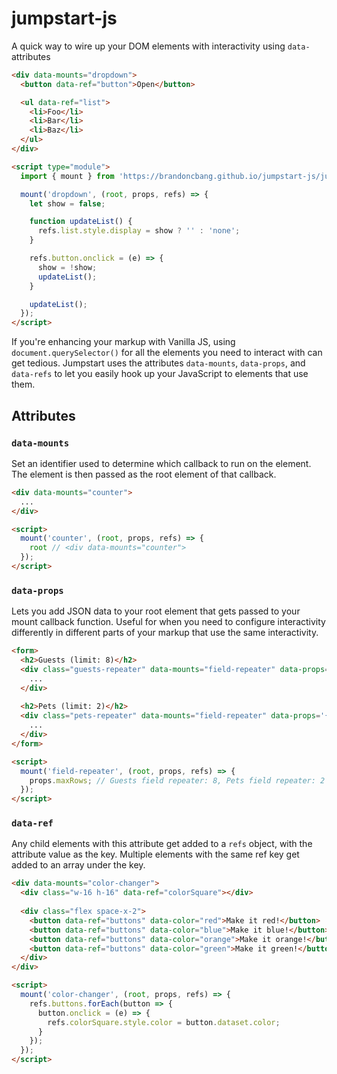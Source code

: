 # jumpstart-js
A quick way to wire up your DOM elements with interactivity using `data-` attributes

```HTML
<div data-mounts="dropdown">
  <button data-ref="button">Open</button>

  <ul data-ref="list">
    <li>Foo</li>
    <li>Bar</li>
    <li>Baz</li>
  </ul>
</div>

<script type="module">
  import { mount } from 'https://brandoncbang.github.io/jumpstart-js/jumpstart.js';

  mount('dropdown', (root, props, refs) => {
    let show = false;

    function updateList() {
      refs.list.style.display = show ? '' : 'none';
    }

    refs.button.onclick = (e) => {
      show = !show;
      updateList();
    }

    updateList();
  });
</script>
```

If you're enhancing your markup with Vanilla JS, using `document.querySelector()` for all the elements you need to interact with can get tedious. Jumpstart uses the attributes `data-mounts`, `data-props`, and `data-refs` to let you easily hook up your JavaScript to elements that use them.

## Attributes

### `data-mounts`

Set an identifier used to determine which callback to run on the element. The element is then passed as the root element of that callback.

```HTML
<div data-mounts="counter">
  ...
</div>

<script>
  mount('counter', (root, props, refs) => {
    root // <div data-mounts="counter">
  });
</script>
```

### `data-props`

Lets you add JSON data to your root element that gets passed to your mount callback function. Useful for when you need to configure interactivity differently in different parts of your markup that use the same interactivity.

```HTML
<form>
  <h2>Guests (limit: 8)</h2>
  <div class="guests-repeater" data-mounts="field-repeater" data-props='{ "maxRows": 8 }'>
    ...
  </div>
  
  <h2>Pets (limit: 2)</h2>
  <div class="pets-repeater" data-mounts="field-repeater" data-props='{ "maxRows": 2 }'>
    ...
  </div>
</form>

<script>
  mount('field-repeater', (root, props, refs) => {
    props.maxRows; // Guests field repeater: 8, Pets field repeater: 2
  });
</script>
```

### `data-ref`

Any child elements with this attribute get added to a `refs` object, with the attribute value as the key. Multiple elements with the same ref key get added to an array under the key.

```HTML
<div data-mounts="color-changer">
  <div class="w-16 h-16" data-ref="colorSquare"></div>
  
  <div class="flex space-x-2">
    <button data-ref="buttons" data-color="red">Make it red!</button>
    <button data-ref="buttons" data-color="blue">Make it blue!</button>
    <button data-ref="buttons" data-color="orange">Make it orange!</button>
    <button data-ref="buttons" data-color="green">Make it green!</button>
  </div>
</div>

<script>
  mount('color-changer', (root, props, refs) => {
    refs.buttons.forEach(button => {
      button.onclick = (e) => {
        refs.colorSquare.style.color = button.dataset.color;
      }
    });
  });
</script>
```
